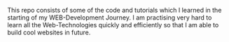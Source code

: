This repo consists of some of the code and tutorials which I learned in the starting of my WEB-Development Journey.
I am practising very hard to learn all the Web-Technologies quickly and efficiently so that I am able to build cool websites in future.
